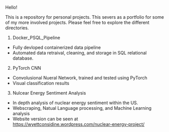 Hello!

This is a repository for personal projects. This severs as a portfolio for some of my more involved projects. Please feel free to explore the different directories.

1) Docker_PSQL_Pipeline
- Fully devloped containerized data pipeline
- Automated data retraival, cleaning, and storage in SQL relational database.

2) PyTorch CNN
- Convolusional Nueral Network, trained and tested using PyTorch
- Visual classification results

3) Nulcear Energy Sentiment Analysis
- In depth analysis of nuclear energy sentiment within the US.
- Webscraping, Natual Language processing, and Machine Learning analysis
- Website version can be seen at https://wyettconsidine.wordpress.com/nuclear-energy-project/
